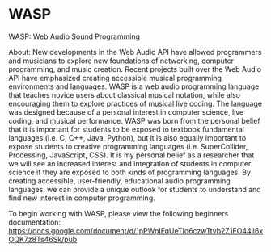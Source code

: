 # WASP
WASP: Web Audio Sound Programming

About: New developments in the Web Audio API have allowed programmers and musicians to explore new foundations of networking, computer programming, and music creation. Recent projects built over the Web Audio API have emphasized creating accessible musical programming environments and languages. WASP is a web audio programming language that teaches novice users about classical musical notation, while also encouraging them to explore practices of musical live coding. The language was designed because of a personal interest in computer science, live coding, and musical performance. WASP was born from the personal belief that it is important for students to be exposed to textbook fundamental languages (i.e. C, C++, Java, Python), but it is also equally important to expose students to creative programming languages (i.e. SuperCollider, Processing, JavaScript, CSS). It is my personal belief as a researcher that we will see an increased interest and integration of students in computer science if they are exposed to both kinds of programming languages. By creating accessible, user-friendly, educational audio programming languages, we can provide a unique outlook for students to understand and find new interest in computer programming.

To begin working with WASP, please view the following beginners documentation: https://docs.google.com/document/d/1pPWpIFqUeTIo6czwTtvb2Z1FO44il6xOQK7z8Ts46Sk/pub

